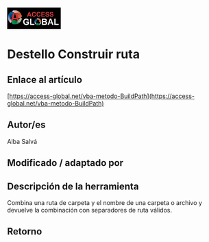﻿![Access-global](/blob/main/Images/Logo1.png)
# Destello Construir ruta
## Enlace al artículo
[https://access-global.net/vba-metodo-BuildPath](https://access-global.net/vba-metodo-BuildPath)
## Autor/es
Alba Salvá
## Modificado / adaptado por

## Descripción de la herramienta
Combina una ruta de carpeta y el nombre de una carpeta o archivo y devuelve la combinación con separadores de ruta válidos.
## Retorno




